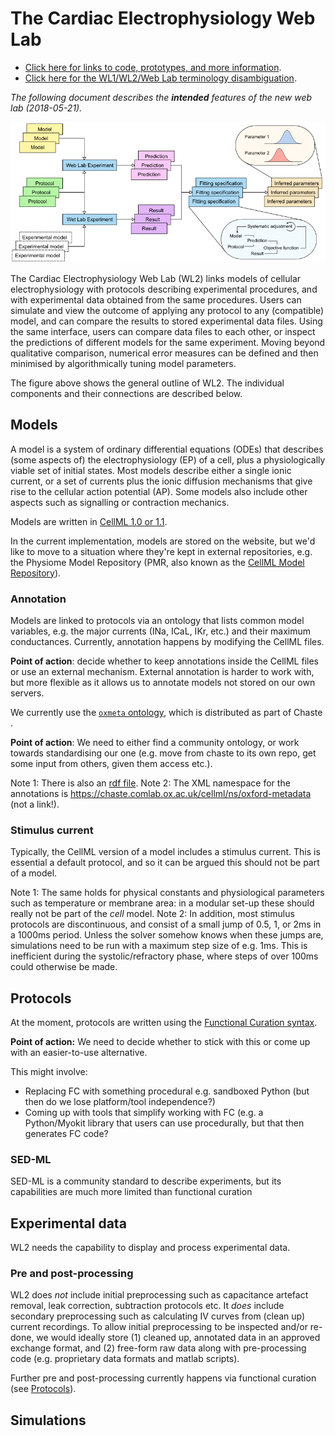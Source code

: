 # The Cardiac Electrophysiology Web Lab

* [Click here for links to code, prototypes, and more information](links.md).
* [Click here for the WL1/WL2/Web Lab terminology disambiguation](terminology.md).

_The following document describes the **intended** features of the new web lab (2018-05-21)._

![A schematic overview of the cardiac electrophysiology web lab](img/overview.png)

The Cardiac Electrophysiology Web Lab (WL2) links models of cellular electrophysiology with protocols describing experimental procedures, and with experimental data obtained from the same procedures.
Users can simulate and view the outcome of applying any protocol to any (compatible) model, and can compare the results to stored experimental data files.
Using the same interface, users can compare data files to each other, or inspect the predictions of different models for the same experiment.
Moving beyond qualitative comparison, numerical error measures can be defined and then minimised by algorithmically tuning model parameters.

The figure above shows the general outline of WL2.
The individual components and their connections are described below.


## Models

A model is a system of ordinary differential equations (ODEs) that describes (some aspects of) the electrophysiology (EP) of a cell, plus a physiologically viable set of initial states.
Most models describe either a single ionic current, or a set of currents plus the ionic diffusion mechanisms that give rise to the cellular action potential (AP).
Some models also include other aspects such as signalling or contraction mechanics.

Models are written in [CellML 1.0 or 1.1](http://cellml.org/).

In the current implementation, models are stored on the website, but we'd like to move to a situation where they're kept in external repositories, e.g. the Physiome Model Repository (PMR, also known as the [CellML Model Repository](https://models.physiomeproject.org/cellml)).

### Annotation

Models are linked to protocols via an ontology that lists common model variables, e.g. the major currents (INa, ICaL, IKr, etc.) and their maximum conductances.
Currently, annotation happens by modifying the CellML files.

**Point of action**: decide whether to keep annotations inside the CellML files or use an external mechanism.
External annotation is harder to work with, but more flexible as it allows us to annotate models not stored on our own servers.

We currently use the [`oxmeta` ontology](https://github.com/Chaste/Chaste/blob/release/python/pycml/oxford-metadata.ttl), which is distributed as part of Chaste .

**Point of action**: We need to either find a community ontology, or work towards standardising our one (e.g. move from chaste to its own repo, get some input from others, given them access etc.).

Note 1: There is also an [rdf file](https://github.com/Chaste/Chaste/blob/release/python/pycml/oxford-metadata.rdf).
Note 2: The XML namespace for the annotations is https://chaste.comlab.ox.ac.uk/cellml/ns/oxford-metadata (not a link!).

### Stimulus current

Typically, the CellML version of a model includes a stimulus current.
This is essential a default protocol, and so it can be argued this should not be part of a model.

Note 1: The same holds for physical constants and physiological parameters such as temperature or membrane area: in a modular set-up these should really not be part of the _cell_ model.
Note 2: In addition, most stimulus protocols are discontinuous, and consist of a small jump of 0.5, 1, or 2ms in a 1000ms period.
Unless the solver somehow knows when these jumps are, simulations need to be run with a maximum step size of e.g. 1ms.
This is inefficient during the systolic/refractory phase, where steps of over 100ms could otherwise be made.


## Protocols

At the moment, protocols are written using the [Functional Curation syntax](https://chaste.cs.ox.ac.uk/trac/wiki/FunctionalCuration).

**Point of action:** We need to decide whether to stick with this or come up with an easier-to-use alternative.

This might involve:

- Replacing FC with something procedural e.g. sandboxed Python (but then do we lose platform/tool independence?)
- Coming up with tools that simplify working with FC (e.g. a Python/Myokit library that users can use procedurally, but that then generates FC code?

### SED-ML

SED-ML is a community standard to describe experiments, but its capabilities are much more limited than functional curation



## Experimental data

WL2 needs the capability to display and process experimental data.

### Pre and post-processing

WL2 does _not_ include initial preprocessing such as capacitance artefact removal, leak correction, subtraction protocols etc.
It _does_ include secondary preprocessing such as calculating IV curves from (clean up) current recordings.
To allow initial preprocessing to be inspected and/or re-done, we would ideally store (1) cleaned up, annotated data in an approved exchange format, and (2) free-form raw data along with pre-processing code (e.g. proprietary data formats and matlab scripts).

Further pre and post-processing currently happens via functional curation (see [Protocols](#protocols)).


## Simulations






